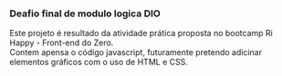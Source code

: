 ### Deafio final de modulo logica DIO
Este projeto é resultado da atividade prática proposta no bootcamp Ri Happy - Front-end do Zero.<br>
Contem apensa o código javascript, futuramente pretendo adicinar elementos gráficos com o uso de HTML e CSS.
